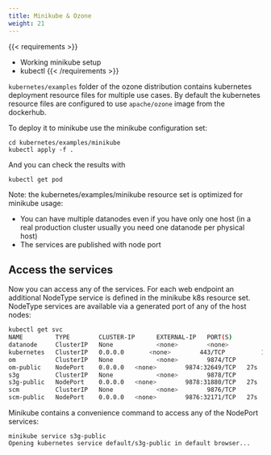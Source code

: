 ```yaml
---
title: Minikube & Ozone
weight: 21
---
```

<!---
  Licensed to the Apache Software Foundation (ASF) under one or more
  contributor license agreements.  See the NOTICE file distributed with
  this work for additional information regarding copyright ownership.
  The ASF licenses this file to You under the Apache License, Version 2.0
  (the "License"); you may not use this file except in compliance with
  the License.  You may obtain a copy of the License at

      http://www.apache.org/licenses/LICENSE-2.0

  Unless required by applicable law or agreed to in writing, software
  distributed under the License is distributed on an "AS IS" BASIS,
  WITHOUT WARRANTIES OR CONDITIONS OF ANY KIND, either express or implied.
  See the License for the specific language governing permissions and
  limitations under the License.
-->


{{< requirements >}}
 * Working minikube setup
 * kubectl
{{< /requirements >}}

`kubernetes/examples` folder of the ozone distribution contains kubernetes deployment resource files for multiple use cases. By default the kubernetes resource files are configured to use `apache/ozone` image from the dockerhub.

To deploy it to minikube use the minikube configuration set:

```
cd kubernetes/examples/minikube
kubectl apply -f .
```

And you can check the results with

```
kubectl get pod
```

Note: the kubernetes/examples/minikube resource set is optimized for minikube usage:

 * You can have multiple datanodes even if you have only one host (in a real production cluster usually you need one datanode per physical host)
 * The services are published with node port

## Access the services

Now you can access any of the services. For each web endpoint an additional NodeType service is defined in the minikube k8s resource set. NodeType services are available via a generated port of any of the host nodes:

```bash
kubectl get svc
NAME         TYPE        CLUSTER-IP      EXTERNAL-IP   PORT(S)          AGE
datanode     ClusterIP   None            <none>        <none>           27s
kubernetes   ClusterIP   0.0.0.0       <none>        443/TCP          118m
om           ClusterIP   None            <none>        9874/TCP         27s
om-public    NodePort    0.0.0.0   <none>        9874:32649/TCP   27s
s3g          ClusterIP   None            <none>        9878/TCP         27s
s3g-public   NodePort    0.0.0.0   <none>        9878:31880/TCP   27s
scm          ClusterIP   None            <none>        9876/TCP         27s
scm-public   NodePort    0.0.0.0   <none>        9876:32171/TCP   27s
```

Minikube contains a convenience command to access any of the NodePort services:

```
minikube service s3g-public
Opening kubernetes service default/s3g-public in default browser...
```